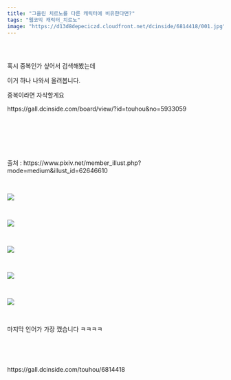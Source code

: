 ```yaml
---
title: "그을린 치르노를 다른 캐릭터에 비유한다면?"
tags: "웹코믹 캐릭터_치르노"
image: "https://d13d8depeciczd.cloudfront.net/dcinside/6814418/001.jpg"
---
```

<div class="article">
<div style="overflow:hidden;">
<p><br/></p><p>혹시 중복인가 싶어서 검색해봤는데</p><p>이거 하나 나와서 올려봅니다.</p><p>중복이라면 자삭할게요</p><p>https://gall.dcinside.com/board/view/?id=touhou&amp;no=5933059<br/></p><p><br/></p><p><br/></p><p><br/></p><p>출처 : https://www.pixiv.net/member_illust.php?mode=medium&amp;illust_id=62646610</p><p><br/></p><p style="text-align: left;"><img src="{{ site.imgserver12 }}/dcinside/6814418/001.jpg"/></p><p><br/></p><p style="text-align: left;"><img src="{{ site.imgserver12 }}/dcinside/6814418/002.jpg"/></p><p><br/></p><p style="text-align: left;"><img src="{{ site.imgserver12 }}/dcinside/6814418/003.jpg"/></p><p><br/></p><p style="text-align: left;"><img src="{{ site.imgserver12 }}/dcinside/6814418/004.jpg"/></p><p><br/></p><p style="text-align: left;"><img src="{{ site.imgserver12 }}/dcinside/6814418/005.jpg"/></p><p style="text-align: left;"><br/></p><p style="text-align: left;">마지막 인어가 가장 깼습니다 ㅋㅋㅋㅋ</p><p><br/></p> </div></div>
<br/>
<p id="refer">https://gall.dcinside.com/touhou/6814418</p>
<br/>


